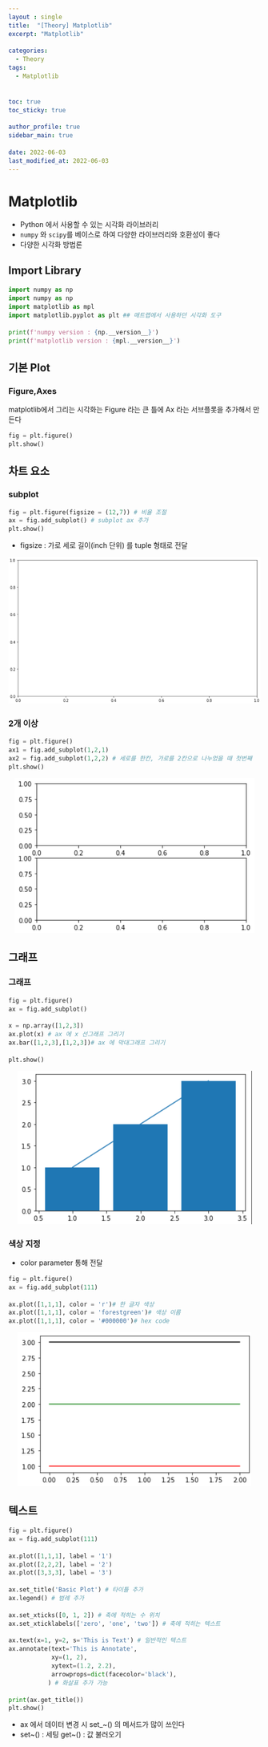 ```yaml
---
layout : single
title:  "[Theory] Matplotlib"
excerpt: "Matplotlib"

categories:
  - Theory
tags:
  - Matplotlib


toc: true
toc_sticky: true

author_profile: true
sidebar_main: true

date: 2022-06-03
last_modified_at: 2022-06-03
---
```


# Matplotlib

- Python 에서 사용할 수 있는 시각화 라이브러리
- `numpy` 와 `scipy`를 베이스로 하여 다양한 라이브러리와 호환성이 좋다
- 다양한 시각화 방법론



## Import Library

```python
import numpy as np
import numpy as np
import matplotlib as mpl
import matplotlib.pyplot as plt ## 매트랩에서 사용하던 시각화 도구

print(f'numpy version : {np.__version__}')
print(f'matplotlib version : {mpl.__version__}')
```



## 기본 Plot

### Figure,Axes

matplotlib에서 그리는 시각화는 Figure 라는 큰 틀에 Ax 라는 서브플롯을 추가해서 만든다

```python
fig = plt.figure()
plt.show()
```



## 차트 요소

### subplot

```python
fig = plt.figure(figsize = (12,7)) # 비율 조절
ax = fig.add_subplot() # subplot ax 추가
plt.show()
```

- figsize : 가로 세로 길이(inch 단위) 를 tuple 형태로 전달

<p align="center"><img src="/assets/images/Theory/matplotlib/figure_1.png"></p>



### 2개 이상

```python
fig = plt.figure() 
ax1 = fig.add_subplot(1,2,1) 
ax2 = fig.add_subplot(1,2,2) # 세로를 한칸, 가로를 2칸으로 나누었을 때 첫번째
plt.show()
```

<p align="center"><img src="/assets/images/Theory/matplotlib/figure_2.png"></p>

## 그래프 

### 그래프

```python
fig = plt.figure()
ax = fig.add_subplot()

x = np.array([1,2,3])
ax.plot(x) # ax 에 x 선그래프 그리기
ax.bar([1,2,3],[1,2,3])# ax 에 막대그래프 그리기

plt.show()
```

<p align="center"><img src="/assets/images/Theory/matplotlib/figure_3.png"></p>

### 색상 지정

- color parameter 통해 전달

```python
fig = plt.figure()
ax = fig.add_subplot(111)

ax.plot([1,1,1], color = 'r')# 한 글자 색상
ax.plot([1,1,1], color = 'forestgreen')# 색상 이름
ax.plot([1,1,1], color = '#000000')# hex code
```

<p align="center"><img src="/assets/images/Theory/matplotlib/figure_4.png"></p>



## 텍스트

```python
fig = plt.figure()
ax = fig.add_subplot(111)

ax.plot([1,1,1], label = '1')
ax.plot([2,2,2], label = '2')
ax.plot([3,3,3], label = '3')

ax.set_title('Basic Plot') # 타이틀 추가
ax.legend() # 범례 추가

ax.set_xticks([0, 1, 2]) # 축에 적히는 수 위치
ax.set_xticklabels(['zero', 'one', 'two']) # 축에 적히는 텍스트

ax.text(x=1, y=2, s='This is Text') # 일반적인 텍스트
ax.annotate(text='This is Annotate',
            xy=(1, 2),
            xytext=(1.2, 2.2), 
            arrowprops=dict(facecolor='black'),
           ) # 화살표 추가 가능

print(ax.get_title())
plt.show()
```

- ax 에서 데이터 변경 시 set_~() 의 메서드가 많이 쓰인다
- set~() : 세팅 get~() : 값 불러오기